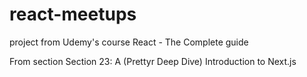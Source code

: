 # react-meetups
project from Udemy's course React - The Complete guide

From section Section 23: A (Prettyr Deep Dive) Introduction to Next.js